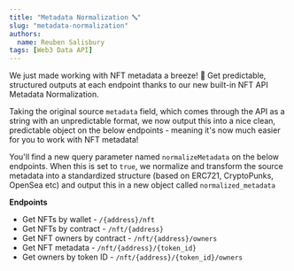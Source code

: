```yaml
---
title: "Metadata Normalization 🔤"
slug: "metadata-normalization"
authors:
  name: Reuben Salisbury
tags: [Web3 Data API]
---
```


We just made working with NFT metadata a breeze! 💨 Get predictable, structured outputs at each endpoint thanks to our new built-in NFT API Metadata Normalization.

<!-- truncate -->

Taking the original source `metadata` field, which comes through the API as a string with an unpredictable format, we now output this into a nice clean, predictable object on the below endpoints - meaning it's now much easier for you to work with NFT metadata!

You'll find a new query parameter named `normalizeMetadata` on the below endpoints. When this is set to `true`, we normalize and transform the source metadata into a standardized structure (based on ERC721, CryptoPunks, OpenSea etc) and output this in a new object called `normalized_metadata`

**Endpoints**

- Get NFTs by wallet - `/{address}/nft`
- Get NFTs by contract - `/nft/{address}`
- Get NFT owners by contract - `/nft/{address}/owners`
- Get NFT metadata - `/nft/{address}/{token_id}`
- Get owners by token ID - `/nft/{address}/{token_id}/owners`
